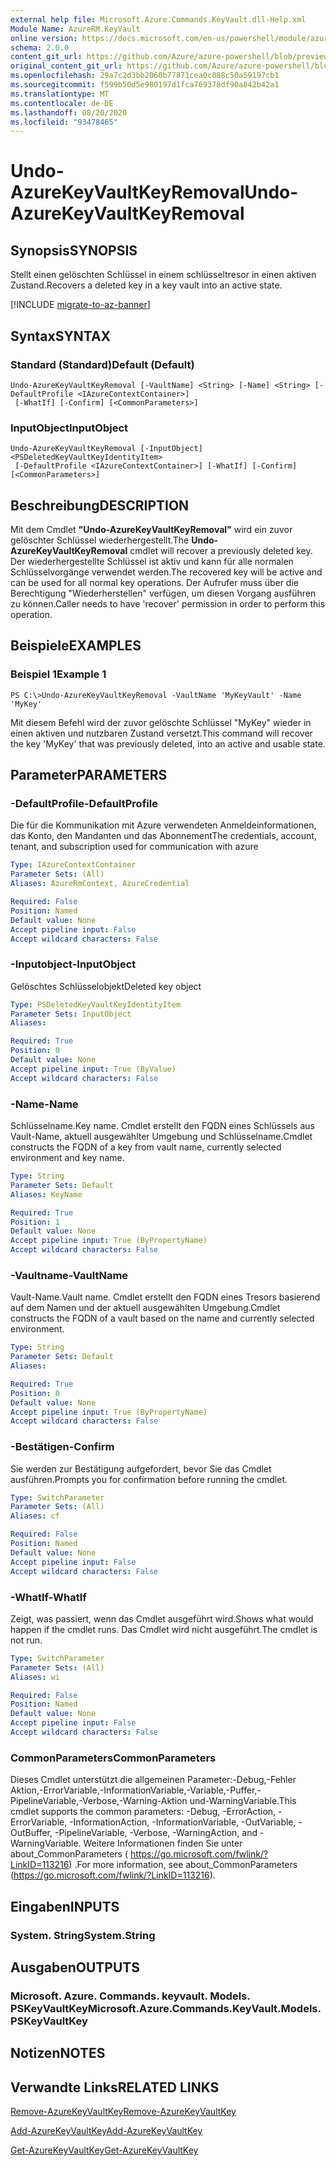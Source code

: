```yaml
---
external help file: Microsoft.Azure.Commands.KeyVault.dll-Help.xml
Module Name: AzureRM.KeyVault
online version: https://docs.microsoft.com/en-us/powershell/module/azurerm.keyvault/undo-azurekeyvaultkeyremoval
schema: 2.0.0
content_git_url: https://github.com/Azure/azure-powershell/blob/preview/src/ResourceManager/KeyVault/Commands.KeyVault/help/Undo-AzureKeyVaultKeyRemoval.md
original_content_git_url: https://github.com/Azure/azure-powershell/blob/preview/src/ResourceManager/KeyVault/Commands.KeyVault/help/Undo-AzureKeyVaultKeyRemoval.md
ms.openlocfilehash: 29a7c2d3bb2060b77871cea0c088c50a59197cb1
ms.sourcegitcommit: f599b50d5e980197d1fca769378df90a842b42a1
ms.translationtype: MT
ms.contentlocale: de-DE
ms.lasthandoff: 08/20/2020
ms.locfileid: "93478465"
---
```

# <span data-ttu-id="e2001-101">Undo-AzureKeyVaultKeyRemoval</span><span class="sxs-lookup"><span data-stu-id="e2001-101">Undo-AzureKeyVaultKeyRemoval</span></span>

## <span data-ttu-id="e2001-102">Synopsis</span><span class="sxs-lookup"><span data-stu-id="e2001-102">SYNOPSIS</span></span>
<span data-ttu-id="e2001-103">Stellt einen gelöschten Schlüssel in einem schlüsseltresor in einen aktiven Zustand.</span><span class="sxs-lookup"><span data-stu-id="e2001-103">Recovers a deleted key in a key vault into an active state.</span></span>

[!INCLUDE [migrate-to-az-banner](../../includes/migrate-to-az-banner.md)]

## <span data-ttu-id="e2001-104">Syntax</span><span class="sxs-lookup"><span data-stu-id="e2001-104">SYNTAX</span></span>

### <span data-ttu-id="e2001-105">Standard (Standard)</span><span class="sxs-lookup"><span data-stu-id="e2001-105">Default (Default)</span></span>
```
Undo-AzureKeyVaultKeyRemoval [-VaultName] <String> [-Name] <String> [-DefaultProfile <IAzureContextContainer>]
 [-WhatIf] [-Confirm] [<CommonParameters>]
```

### <span data-ttu-id="e2001-106">InputObject</span><span class="sxs-lookup"><span data-stu-id="e2001-106">InputObject</span></span>
```
Undo-AzureKeyVaultKeyRemoval [-InputObject] <PSDeletedKeyVaultKeyIdentityItem>
 [-DefaultProfile <IAzureContextContainer>] [-WhatIf] [-Confirm] [<CommonParameters>]
```

## <span data-ttu-id="e2001-107">Beschreibung</span><span class="sxs-lookup"><span data-stu-id="e2001-107">DESCRIPTION</span></span>
<span data-ttu-id="e2001-108">Mit dem Cmdlet **"Undo-AzureKeyVaultKeyRemoval"** wird ein zuvor gelöschter Schlüssel wiederhergestellt.</span><span class="sxs-lookup"><span data-stu-id="e2001-108">The **Undo-AzureKeyVaultKeyRemoval** cmdlet will recover a previously deleted key.</span></span>
<span data-ttu-id="e2001-109">Der wiederhergestellte Schlüssel ist aktiv und kann für alle normalen Schlüsselvorgänge verwendet werden.</span><span class="sxs-lookup"><span data-stu-id="e2001-109">The recovered key will be active and can be used for all normal key operations.</span></span>
<span data-ttu-id="e2001-110">Der Aufrufer muss über die Berechtigung "Wiederherstellen" verfügen, um diesen Vorgang ausführen zu können.</span><span class="sxs-lookup"><span data-stu-id="e2001-110">Caller needs to have 'recover' permission in order to perform this operation.</span></span>

## <span data-ttu-id="e2001-111">Beispiele</span><span class="sxs-lookup"><span data-stu-id="e2001-111">EXAMPLES</span></span>

### <span data-ttu-id="e2001-112">Beispiel 1</span><span class="sxs-lookup"><span data-stu-id="e2001-112">Example 1</span></span>
```
PS C:\>Undo-AzureKeyVaultKeyRemoval -VaultName 'MyKeyVault' -Name 'MyKey'
```

<span data-ttu-id="e2001-113">Mit diesem Befehl wird der zuvor gelöschte Schlüssel "MyKey" wieder in einen aktiven und nutzbaren Zustand versetzt.</span><span class="sxs-lookup"><span data-stu-id="e2001-113">This command will recover the key 'MyKey' that was previously deleted, into an active and usable state.</span></span>

## <span data-ttu-id="e2001-114">Parameter</span><span class="sxs-lookup"><span data-stu-id="e2001-114">PARAMETERS</span></span>

### <span data-ttu-id="e2001-115">-DefaultProfile</span><span class="sxs-lookup"><span data-stu-id="e2001-115">-DefaultProfile</span></span>
<span data-ttu-id="e2001-116">Die für die Kommunikation mit Azure verwendeten Anmeldeinformationen, das Konto, den Mandanten und das Abonnement</span><span class="sxs-lookup"><span data-stu-id="e2001-116">The credentials, account, tenant, and subscription used for communication with azure</span></span>

```yaml
Type: IAzureContextContainer
Parameter Sets: (All)
Aliases: AzureRmContext, AzureCredential

Required: False
Position: Named
Default value: None
Accept pipeline input: False
Accept wildcard characters: False
```

### <span data-ttu-id="e2001-117">-Inputobject</span><span class="sxs-lookup"><span data-stu-id="e2001-117">-InputObject</span></span>
<span data-ttu-id="e2001-118">Gelöschtes Schlüsselobjekt</span><span class="sxs-lookup"><span data-stu-id="e2001-118">Deleted key object</span></span>

```yaml
Type: PSDeletedKeyVaultKeyIdentityItem
Parameter Sets: InputObject
Aliases:

Required: True
Position: 0
Default value: None
Accept pipeline input: True (ByValue)
Accept wildcard characters: False
```

### <span data-ttu-id="e2001-119">-Name</span><span class="sxs-lookup"><span data-stu-id="e2001-119">-Name</span></span>
<span data-ttu-id="e2001-120">Schlüsselname.</span><span class="sxs-lookup"><span data-stu-id="e2001-120">Key name.</span></span>
<span data-ttu-id="e2001-121">Cmdlet erstellt den FQDN eines Schlüssels aus Vault-Name, aktuell ausgewählter Umgebung und Schlüsselname.</span><span class="sxs-lookup"><span data-stu-id="e2001-121">Cmdlet constructs the FQDN of a key from vault name, currently selected environment and key name.</span></span>

```yaml
Type: String
Parameter Sets: Default
Aliases: KeyName

Required: True
Position: 1
Default value: None
Accept pipeline input: True (ByPropertyName)
Accept wildcard characters: False
```

### <span data-ttu-id="e2001-122">-Vaultname</span><span class="sxs-lookup"><span data-stu-id="e2001-122">-VaultName</span></span>
<span data-ttu-id="e2001-123">Vault-Name.</span><span class="sxs-lookup"><span data-stu-id="e2001-123">Vault name.</span></span>
<span data-ttu-id="e2001-124">Cmdlet erstellt den FQDN eines Tresors basierend auf dem Namen und der aktuell ausgewählten Umgebung.</span><span class="sxs-lookup"><span data-stu-id="e2001-124">Cmdlet constructs the FQDN of a vault based on the name and currently selected environment.</span></span>

```yaml
Type: String
Parameter Sets: Default
Aliases:

Required: True
Position: 0
Default value: None
Accept pipeline input: True (ByPropertyName)
Accept wildcard characters: False
```

### <span data-ttu-id="e2001-125">-Bestätigen</span><span class="sxs-lookup"><span data-stu-id="e2001-125">-Confirm</span></span>
<span data-ttu-id="e2001-126">Sie werden zur Bestätigung aufgefordert, bevor Sie das Cmdlet ausführen.</span><span class="sxs-lookup"><span data-stu-id="e2001-126">Prompts you for confirmation before running the cmdlet.</span></span>

```yaml
Type: SwitchParameter
Parameter Sets: (All)
Aliases: cf

Required: False
Position: Named
Default value: None
Accept pipeline input: False
Accept wildcard characters: False
```

### <span data-ttu-id="e2001-127">-WhatIf</span><span class="sxs-lookup"><span data-stu-id="e2001-127">-WhatIf</span></span>
<span data-ttu-id="e2001-128">Zeigt, was passiert, wenn das Cmdlet ausgeführt wird.</span><span class="sxs-lookup"><span data-stu-id="e2001-128">Shows what would happen if the cmdlet runs.</span></span>
<span data-ttu-id="e2001-129">Das Cmdlet wird nicht ausgeführt.</span><span class="sxs-lookup"><span data-stu-id="e2001-129">The cmdlet is not run.</span></span>

```yaml
Type: SwitchParameter
Parameter Sets: (All)
Aliases: wi

Required: False
Position: Named
Default value: None
Accept pipeline input: False
Accept wildcard characters: False
```

### <span data-ttu-id="e2001-130">CommonParameters</span><span class="sxs-lookup"><span data-stu-id="e2001-130">CommonParameters</span></span>
<span data-ttu-id="e2001-131">Dieses Cmdlet unterstützt die allgemeinen Parameter:-Debug,-Fehler Aktion,-ErrorVariable,-InformationVariable,-Variable,-Puffer,-PipelineVariable,-Verbose,-Warning-Aktion und-WarningVariable.</span><span class="sxs-lookup"><span data-stu-id="e2001-131">This cmdlet supports the common parameters: -Debug, -ErrorAction, -ErrorVariable, -InformationAction, -InformationVariable, -OutVariable, -OutBuffer, -PipelineVariable, -Verbose, -WarningAction, and -WarningVariable.</span></span> <span data-ttu-id="e2001-132">Weitere Informationen finden Sie unter about_CommonParameters ( https://go.microsoft.com/fwlink/?LinkID=113216) .</span><span class="sxs-lookup"><span data-stu-id="e2001-132">For more information, see about_CommonParameters (https://go.microsoft.com/fwlink/?LinkID=113216).</span></span>

## <span data-ttu-id="e2001-133">Eingaben</span><span class="sxs-lookup"><span data-stu-id="e2001-133">INPUTS</span></span>

### <span data-ttu-id="e2001-134">System. String</span><span class="sxs-lookup"><span data-stu-id="e2001-134">System.String</span></span>

## <span data-ttu-id="e2001-135">Ausgaben</span><span class="sxs-lookup"><span data-stu-id="e2001-135">OUTPUTS</span></span>

### <span data-ttu-id="e2001-136">Microsoft. Azure. Commands. keyvault. Models. PSKeyVaultKey</span><span class="sxs-lookup"><span data-stu-id="e2001-136">Microsoft.Azure.Commands.KeyVault.Models.PSKeyVaultKey</span></span>

## <span data-ttu-id="e2001-137">Notizen</span><span class="sxs-lookup"><span data-stu-id="e2001-137">NOTES</span></span>

## <span data-ttu-id="e2001-138">Verwandte Links</span><span class="sxs-lookup"><span data-stu-id="e2001-138">RELATED LINKS</span></span>

[<span data-ttu-id="e2001-139">Remove-AzureKeyVaultKey</span><span class="sxs-lookup"><span data-stu-id="e2001-139">Remove-AzureKeyVaultKey</span></span>](./Remove-AzureKeyVaultKey.md)

[<span data-ttu-id="e2001-140">Add-AzureKeyVaultKey</span><span class="sxs-lookup"><span data-stu-id="e2001-140">Add-AzureKeyVaultKey</span></span>](./Add-AzureKeyVaultKey.md)

[<span data-ttu-id="e2001-141">Get-AzureKeyVaultKey</span><span class="sxs-lookup"><span data-stu-id="e2001-141">Get-AzureKeyVaultKey</span></span>](./Get-AzureKeyVaultKey.md)

